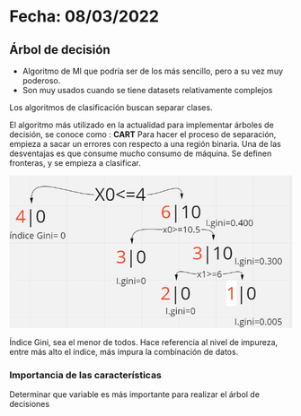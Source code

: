# Fecha: 08/03/2022 

## Árbol de decisión
* Algoritmo de Ml que podría ser de los más sencillo, pero a su vez muy poderoso. 
* Son muy usados cuando se tiene datasets  relativamente complejos

Los algoritmos de clasificación buscan separar clases.

El algoritmo más utilizado en la actualidad para implementar árboles de decisión, se conoce como : **CART**
Para hacer el proceso de separación, empieza a sacar un errores con respecto a una región binaria. Una de las desventajas es que consume mucho consumo de máquina.
Se definen fronteras, y se empieza a clasificar. 

<img src="images/d29adf5c5581fb98846152a2d8bed02812f29d0844a3763c4868916f1ac744b3.png">


Índice Gini, sea el menor de todos. Hace referencia al nivel de impureza, entre más alto el índice, más impura la combinación de datos.

### Importancia de las características 
Determinar que variable es más importante para realizar el árbol de decisiones 

